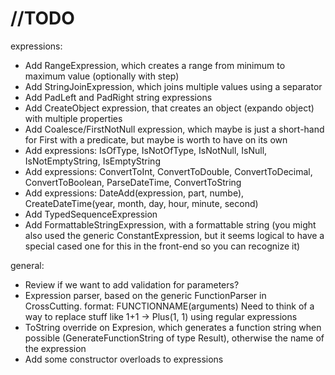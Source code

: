 # //TODO
expressions:
- Add RangeExpression, which creates a range from minimum to maximum value (optionally with step)
- Add StringJoinExpression, which joins multiple values using a separator
- Add PadLeft and PadRight string expressions
- Add CreateObject expression, that creates an object (expando object) with multiple properties
- Add Coalesce/FirstNotNull expression, which maybe is just a short-hand for First with a predicate, but maybe is worth to have on its own
- Add expressions: IsOfType, IsNotOfType, IsNotNull, IsNull, IsNotEmptyString, IsEmptyString
- Add expressions: ConvertToInt, ConvertToDouble, ConvertToDecimal, ConvertToBoolean, ParseDateTime, ConvertToString
- Add expressions: DateAdd(expression, part, numbe), CreateDateTime(year, month, day, hour, minute, second)
- Add TypedSequenceExpression<T>
- Add FormattableStringExpression, with a formattable string (you might also used the generic ConstantExpression, but it seems logical to have a special cased one for this in the front-end so you can recognize it)

general:
- Review if we want to add validation for parameters?
- Expression parser, based on the generic FunctionParser in CrossCutting. format: FUNCTIONNAME(arguments)
  Need to think of a way to replace stuff like 1+1 -> Plus(1, 1) using regular expressions
- ToString override on Expresion, which generates a function string when possible (GenerateFunctionString of type Result<string>), otherwise the name of the expression
- Add some constructor overloads to expressions
